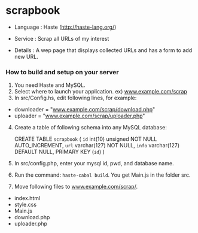 # scrapbook

- Language : Haste (http://haste-lang.org/)

- Service  : Scrap all URLs of my interest

- Details  : A wep page that displays collected URLs and has a form to add new URL.

### How to build and setup on your server
1. You need Haste and MySQL.
2. Select where to launch your application. ex) www.example.com/scrap
3. In src/Config.hs, edit following lines, for example:
  - downloader = "www.example.com/scrap/download.php"
  - uploader = "www.example.com/scrap/uploader.php"
4. Create a table of following schema into any MySQL database:

    CREATE TABLE `scrapbook` (
    `id` int(10) unsigned NOT NULL AUTO_INCREMENT,
    `url` varchar(127) NOT NULL,
    `info` varchar(127) DEFAULT NULL,
    PRIMARY KEY (`id`)
    )
	
5. In src/config.php, enter your mysql id, pwd, and database name.
6. Run the command: `haste-cabal build`. You get Main.js in the folder src.
7. Move following files to www.example.com/scrap/.
  - index.html
  - style.css
  - Main.js
  - download.php
  - uploader.php
